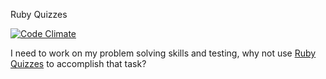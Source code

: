 Ruby Quizzes

[![Code Climate](https://codeclimate.com/github/tarebyte/ruby-quizzes.png)](https://codeclimate.com/github/tarebyte/ruby-quizzes)

I need to work on my problem solving skills and testing, why not use
[Ruby Quizzes](http://rubyquiz.com/) to accomplish that task?
